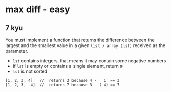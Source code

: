 # max diff - easy
## 7 kyu

You must implement a function that returns the difference between the largest and the smallest value in a given `list / array (lst)` received as the parameter.

- `lst` contains integers, that means it may contain some negative numbers
- if `lst` is empty or contains a single element, return `0`
- `lst` is not sorted
```
[1, 2, 3, 4]   //  returns 3 because 4 -   1  == 3
[1, 2, 3, -4]  //  returns 7 because 3 - (-4) == 7
```
